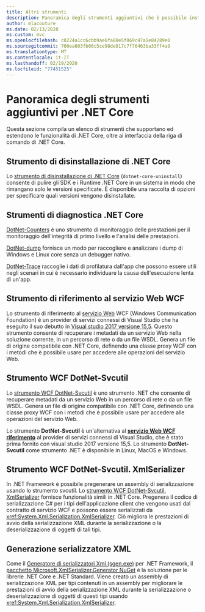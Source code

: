 ```yaml
---
title: Altri strumenti
description: Panoramica degli strumenti aggiuntivi che è possibile installare e che supportano ed estendono la funzionalità di .NET Core.
author: mlacouture
ms.date: 02/13/2020
ms.custom: mvc
ms.openlocfilehash: c0224a1cc6cbb9ae6fa88e5f869c47a1e84289e0
ms.sourcegitcommit: 700ea803fb06c5ce98de017c7f76463ba33ff4a9
ms.translationtype: MT
ms.contentlocale: it-IT
ms.lasthandoff: 02/19/2020
ms.locfileid: "77451525"
---
```

# <a name="net-core-additional-tools-overview"></a>Panoramica degli strumenti aggiuntivi per .NET Core

Questa sezione compila un elenco di strumenti che supportano ed estendono le funzionalità di .NET Core, oltre ai interfaccia della riga di comando di .NET Core.

## <a name="net-core-uninstall-tool"></a>Strumento di disinstallazione di .NET Core

Lo [strumento di disinstallazione di .NET Core](https://github.com/dotnet/cli-lab/releases) (`dotnet-core-uninstall`) consente di pulire gli SDK e i Runtime .NET Core in un sistema in modo che rimangano solo le versioni specificate. È disponibile una raccolta di opzioni per specificare quali versioni vengono disinstallate.

## <a name="net-core-diagnostic-tools"></a>Strumenti di diagnostica .NET Core

[DotNet-Counters](../diagnostics/dotnet-counters.md) è uno strumento di monitoraggio delle prestazioni per il monitoraggio dell'integrità di primo livello e l'analisi delle prestazioni.

[DotNet-dump](../diagnostics/dotnet-dump.md) fornisce un modo per raccogliere e analizzare i dump di Windows e Linux core senza un debugger nativo.

[DotNet-Trace](../diagnostics/dotnet-trace.md) raccoglie i dati di profilatura dall'app che possono essere utili negli scenari in cui è necessario individuare la causa dell'esecuzione lenta di un'app.

## <a name="wcf-web-service-reference-tool"></a>Strumento di riferimento al servizio Web WCF

Lo strumento di riferimento al [servizio Web](wcf-web-service-reference-guide.md) WCF (Windows Communication Foundation) è un provider di servizi connessi di Visual Studio che ha eseguito il suo debutto in [Visual studio 2017 versione 15,5](/visualstudio/releasenotes/vs2017-relnotes-v15.5#WCFTools). Questo strumento consente di recuperare i metadati da un servizio Web nella soluzione corrente, in un percorso di rete o da un file WSDL. Genera un file di origine compatibile con .NET Core, definendo una classe proxy WCF con i metodi che è possibile usare per accedere alle operazioni del servizio Web.

## <a name="wcf-dotnet-svcutil-tool"></a>Strumento WCF DotNet-Svcutil

Lo [strumento WCF DotNet-Svcutil](dotnet-svcutil-guide.md) è uno strumento .NET che consente di recuperare metadati da un servizio Web in un percorso di rete o da un file WSDL. Genera un file di origine compatibile con .NET Core, definendo una classe proxy WCF con i metodi che è possibile usare per accedere alle operazioni del servizio Web.

Lo strumento **DotNet-Svcutil** è un'alternativa al [**servizio Web WCF riferimento**](wcf-web-service-reference-guide.md) al provider di servizi connessi di Visual Studio, che è stato prima fornito con visual studio 2017 versione 15,5. Lo strumento **DotNet-Svcutil** come strumento .NET è disponibile in Linux, MacOS e Windows.

## <a name="wcf-dotnet-svcutilxmlserializer-tool"></a>Strumento WCF DotNet-Svcutil. XmlSerializer

In .NET Framework è possibile pregenerare un assembly di serializzazione usando lo strumento svcutil. Lo [strumento WCF DotNet-Svcutil. XmlSerializer](dotnet-svcutil.xmlserializer-guide.md) fornisce funzionalità simili in .NET Core. Pregenera il codice di serializzazione C# per i tipi dell'applicazione client che vengono usati dal contratto di servizio WCF e possono essere serializzati da <xref:System.Xml.Serialization.XmlSerializer>. Ciò migliora le prestazioni di avvio della serializzazione XML durante la serializzazione o la deserializzazione di oggetti di tali tipi.

## <a name="xml-serializer-generator"></a>Generazione serializzatore XML

Come il [Generatore di serializzatori Xml (sgen.exe)](../../standard/serialization/xml-serializer-generator-tool-sgen-exe.md) per .NET Framework, il [pacchetto Microsoft.XmlSerializer.Generator NuGet](https://www.nuget.org/packages/Microsoft.XmlSerializer.Generator) è la soluzione per le librerie .NET Core e .NET Standard. Viene creato un assembly di serializzazione XML per tipi contenuti in un assembly per migliorare le prestazioni di avvio della serializzazione XML durante la serializzazione o deserializzazione di oggetti di questi tipi usando <xref:System.Xml.Serialization.XmlSerializer>.
